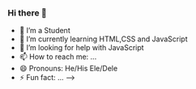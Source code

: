 ### Hi there 👋

- 🔭 I’m a Student
- 🌱 I’m currently learning HTML,CSS and JavaScript
- 🤔 I’m looking for help with JavaScript
- 📫 How to reach me: ...
- 😄 Pronouns: He/His  Ele/Dele
- ⚡ Fun fact: ...
-->
